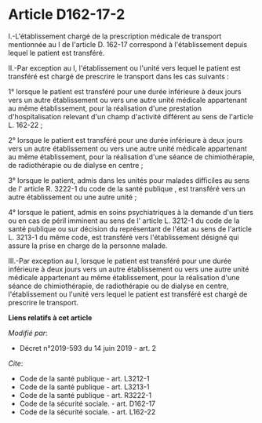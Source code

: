 # Article D162-17-2

I.-L'établissement chargé de la prescription médicale de transport mentionnée au I de l'article D. 162-17 correspond à
l'établissement depuis lequel le patient est transféré. 

II.-Par exception au I, l'établissement ou l'unité vers lequel le patient est transféré est chargé de prescrire le transport
dans les cas suivants : 

1° lorsque le patient est transféré pour une durée inférieure à deux jours vers un autre établissement ou vers une autre
unité médicale appartenant au même établissement, pour la réalisation d'une prestation d'hospitalisation relevant d'un champ
d'activité différent au sens de l'article L. 162-22 ; 

2° lorsque le patient est transféré pour une durée inférieure à deux jours vers un autre établissement ou vers une autre
unité médicale appartenant au même établissement, pour la réalisation d'une séance de chimiothérapie, de radiothérapie ou de
dialyse en centre ; 

3° lorsque le patient, admis dans les unités pour malades difficiles au sens de l' article R. 3222-1 du code de la santé
publique , est transféré vers un autre établissement ou une autre unité ; 

4° lorsque le patient, admis en soins psychiatriques à la demande d'un tiers ou en cas de péril imminent au sens de l'
article L. 3212-1 du code de la santé publique  ou sur décision du représentant de l'état au sens de l'article L. 3213-1 du
même code, est transféré vers l'établissement désigné qui assure la prise en charge de la personne malade. 

III.-Par exception au I, lorsque le patient est transféré pour une durée inférieure à deux jours vers un autre établissement
ou vers une autre unité médicale appartenant au même établissement, pour la réalisation d'une séance de chimiothérapie, de
radiothérapie ou de dialyse en centre, l'établissement ou l'unité vers lequel le patient est transféré est chargé de
prescrire le transport.

**Liens relatifs à cet article**

_Modifié par_:

  - Décret n°2019-593 du 14 juin 2019 - art. 2

_Cite_:

  - Code de la santé publique - art. L3212-1
  - Code de la santé publique - art. L3213-1
  - Code de la santé publique - art. R3222-1
  - Code de la sécurité sociale. - art. D162-17
  - Code de la sécurité sociale. - art. L162-22
